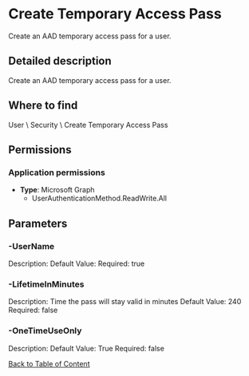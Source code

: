 # Create Temporary Access Pass

Create an AAD temporary access pass for a user.

## Detailed description
Create an AAD temporary access pass for a user.

## Where to find
User \ Security \ Create Temporary Access Pass

## Permissions
### Application permissions
- **Type**: Microsoft Graph
  - UserAuthenticationMethod.ReadWrite.All


## Parameters
### -UserName
Description: 
Default Value: 
Required: true

### -LifetimeInMinutes
Description: Time the pass will stay valid in minutes
Default Value: 240
Required: false

### -OneTimeUseOnly
Description: 
Default Value: True
Required: false


[Back to Table of Content](../../../README.md)

